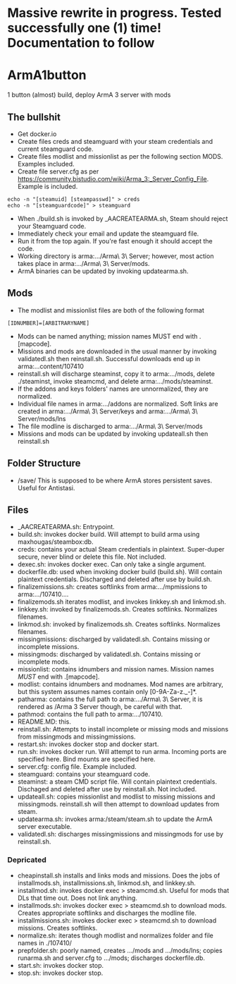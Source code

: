 # Massive rewrite in progress. Tested successfully one (1) time! Documentation to follow
# ArmA1button
1 button (almost) build, deploy ArmA 3 server with mods

## The bullshit
- Get docker.io
- Create files creds and steamguard with your steam credentials and current steamguard code.
- Create files modlist and missionlist as per the following section MODS. Examples included.
- Create file server.cfg as per https://community.bistudio.com/wiki/Arma_3:_Server_Config_File. Example is included.
```
echo -n "[steamuid] [steampasswd]" > creds
echo -n "[steamguardcode]" > steamguard
```
- When ./build.sh is invoked by _AACREATEARMA.sh, Steam should reject your Steamguard code.
- Immediately check your email and update the steamguard file.
- Run it from the top again. If you're fast enough it should accept the code.
- Working directory is arma:.../Arma\ 3\ Server; however, most action takes place in arma:.../Arma\ 3\ Server/mods.
- ArmA binaries can be updated by invoking updatearma.sh.

## Mods
- The modlist and missionlist files are both of the following format
```
[IDNUMBER]=[ARBITRARYNAME]
```
- Mods can be named anything; mission names MUST end with .[mapcode].
- Missions and mods are downloaded in the usual manner by invoking validatedl.sh then reinstall.sh. Successful downloads end up in arma:...content/107410
- reinstall.sh will discharge steaminst, copy it to arma:.../mods, delete ./steaminst, invoke steamcmd, and delete arma:.../mods/steaminst.
- If the addons and keys folders' names are unnormalized, they are normalized.
- Individual file names in arma:.../addons are normalized. Soft links are created in arma:.../Arma\ 3\ Server/keys and arma:.../Arma\ 3\ Server/mods/lns
- The file modline is discharged to arma:.../Arma\ 3\ Server/mods
- Missions and mods can be updated by invoking updateall.sh then reinstall.sh

## Folder Structure
- /save/ This is supposed to be where ArmA stores persistent saves. Useful for Antistasi.

## Files
- _AACREATEARMA.sh: Entrypoint.
- build.sh: invokes docker build. Will attempt to build arma using maxhougas/steambox:db.
- creds: contains your actual Steam credentials in plaintext. Super-duper secure, never blind or delete this file. Not included.
- dexec.sh: invokes docker exec. Can only take a single argument.
- dockerfile.db: used when invoking docker build (build.sh). Will contain plaintext credentials. Discharged and deleted after use by build.sh.
- finalizemissions.sh: creates softlinks from arma:.../mpmissions to arma:.../107410....
- finalizemods.sh iterates modlist, and invokes linkkey.sh and linkmod.sh.
- linkkey.sh: invoked by finalizemods.sh. Creates softlinks. Normalizes filenames.
- linkmod.sh: invoked by finalizemods.sh. Creates softlinks. Normalizes filenames.
- missingmissions: discharged by validatedl.sh. Contains missing or incomplete missions.
- missingmods: discharged by validatedl.sh. Contains missing or incomplete mods.
- missionlist: contains idnumbers and mission names. Mission names *MUST* end with .[mapcode].
- modlist: contains idnumbers and modnames. Mod names are arbitrary, but this system assumes names contain only [0-9A-Za-z._-]*.
- patharma: contains the full path to arma:.../Arma\ 3\ Server, it is rendered as /Arma 3 Server though, be careful with that.
- pathmod: contains the full path to arma:.../107410.
- README.MD: this.
- reinstall.sh: Attempts to install incomplete or missing mods and missions from missingmods and missingmissions.
- restart.sh: invokes docker stop and docker start.
- run.sh: invokes docker run. Will attempt to run arma. Incoming ports are specified here. Bind mounts are specified here.
- server.cfg: config file. Example included.
- steamguard: contains your steamguard code.
- steaminst: a steam CMD script file. Will contain plaintext credentials. Dischaged and deleted after use by reinstall.sh. Not included.
- updateall.sh: copies missionlist and modlist to missing missions and missingmods. reinstall.sh will then attempt to download updates from steam.
- updatearma.sh: invokes arma:/steam/steam.sh to update the ArmA server executable.
- validatedl.sh: discharges missingmissions and missingmods for use by reinstall.sh.

### Depricated
- cheapinstall.sh installs and links mods and missions. Does the jobs of installmods.sh, installmissions.sh, linkmod.sh, and linkkey.sh.
- installmod.sh: invokes docker exec > steamcmd.sh. Useful for mods that DLs that time out. Does not link anything.
- installmods.sh: invokes docker exec > steamcmd.sh to download mods. Creates appropriate softlinks and discharges the modline file.
- installmissions.sh: invokes docker exec > steamcmd.sh to download missions. Creates softlinks.
- normalize.sh: iterates though modlist and normalizes folder and file names in ./107410/
- prepfolder.sh: poorly named, creates .../mods and .../mods/lns; copies runarma.sh and server.cfg to .../mods; discharges dockerfile.db.
- start.sh: invokes docker stop.
- stop.sh: invokes docker stop.
